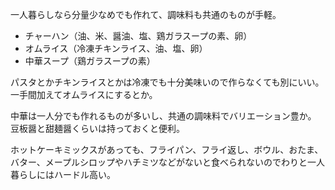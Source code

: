 一人暮らしなら分量少なめでも作れて、調味料も共通のものが手軽。

- チャーハン（油、米、醤油、塩、鶏ガラスープの素、卵）
- オムライス（冷凍チキンライス、油、塩、卵）
- 中華スープ（鶏ガラスープの素）

パスタとかチキンライスとかは冷凍でも十分美味いので作らなくても別にいい。
一手間加えてオムライスにするとか。

中華は一人分でも作れるものが多いし、共通の調味料でバリエーション豊か。
豆板醤と甜麺醤くらいは持っておくと便利。

ホットケーキミックスがあっても、フライパン、フライ返し、ボウル、おたま、バター、メープルシロップやハチミツなどがないと食べられないのでわりと一人暮らしにはハードル高い。

